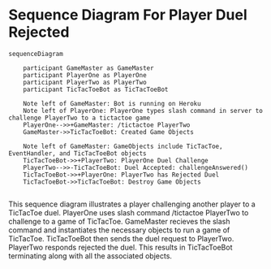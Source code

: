 # Sequence Diagram For Player Duel Rejected

```mermaid
sequenceDiagram
  
    participant GameMaster as GameMaster
    participant PlayerOne as PlayerOne
    participant PlayerTwo as PlayerTwo
    participant TicTacToeBot as TicTacToeBot
    
    Note left of GameMaster: Bot is running on Heroku
    Note left of PlayerOne: PlayerOne types slash command in server to challenge PlayerTwo to a tictactoe game
    PlayerOne-->>+GameMaster: /tictactoe PlayerTwo
    GameMaster->>TicTacToeBot: Created Game Objects
   
    Note left of GameMaster: GameObjects include TicTacToe, EventHandler, and TicTacToeBot objects
    TicTacToeBot->>+PlayerTwo: PlayerOne Duel Challenge
    PlayerTwo-->>-TicTacToeBot: Duel Accepted: challengeAnswered()
    TicTacToeBot->>+PlayerOne: PlayerTwo has Rejected Duel
    TicTacToeBot->>TicTacToeBot: Destroy Game Objects
    
```

This sequence diagram illustrates a player challenging another player to a TicTacToe duel. PlayerOne uses slash command /tictactoe PlayerTwo to challenge to a game of TicTacToe. GameMaster recieves the slash command and instantiates the necessary objects to run a game of TicTacToe. TicTacToeBot then sends the duel request to PlayerTwo. PlayerTwo responds rejected the duel. This results in TicTacToeBot terminating along with all the associated objects.
